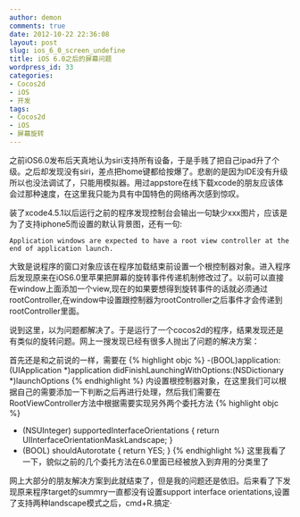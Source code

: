 ```yaml
---
author: demon
comments: true
date: 2012-10-22 22:36:08
layout: post
slug: ios_6_0_screen_undefine
title: iOS 6.0之后的屏幕问题
wordpress_id: 33
categories:
- Cocos2d
- iOS
- 开发
tags:
- Cocos2d
- iOS
- 屏幕旋转
---
```


之前iOS6.0发布后天真地认为siri支持所有设备，于是手贱了把自己ipad升了个级。之后却发现没有siri，差点把home键都给按爆了。悲剧的是因为IDE没有升级所以也没法调试了，只能用模拟器。用过appstore在线下载xcode的朋友应该体会过那种速度，在这里我只能为具有中国特色的网络再次感到惊叹。

装了xcode4.5.1以后运行之前的程序发现控制台会输出一句缺少xxx图片，应该是为了支持iphone5而设置的默认背景图，还有一句:
	
	Application windows are expected to have a root view controller at the end of application launch.
大致是说程序的窗口对象应该在程序加载结束前设置一个根控制器对象。进入程序后发现原来在iOS6.0里苹果把屏幕的旋转事件传递机制修改过了。以前可以直接在window上面添加一个view,现在的如果要想得到旋转事件的话就必须通过rootController,在window中设置跟控制器为rootController之后事件才会传递到rootController里面。

说到这里，以为问题都解决了。于是运行了一个cocos2d的程序，结果发现还是有类似的旋转问题。网上一搜发现已经有很多人抛出了问题的解决方案：
	
首先还是和之前说的一样，需要在
{% highlight objc %}
-(BOOL)application:(UIApplication *)application didFinishLaunchingWithOptions:(NSDictionary *)launchOptions
{% endhighlight %}
内设置根控制器对象，在这里我们可以根据自己的需要添加一下判断之后再进行处理，然后我们需要在RootViewController方法中根据需要实现另外两个委托方法
{% highlight objc %}    
- (NSUInteger) supportedInterfaceOrientations
{ 
	return UIInterfaceOrientationMaskLandscape;
}
- (BOOL) shouldAutorotate 
{
	return YES;
}
{% endhighlight %}
这里我看了一下，貌似之前的几个委托方法在6.0里面已经被放入到弃用的分类里了
> 
网上大部分的朋友解决方案到此就结束了，但是我的问题还是依旧。后来看了下发现原来程序target的summry一直都没有设置support interface orientations,设置了支持两种landscape模式之后，cmd+R.搞定·
